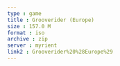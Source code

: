 ```yaml
---
type : game
title : Grooverider (Europe)
size : 157.0 M
format : iso
archive : zip
server : myrient
link2 : Grooverider%20%28Europe%29
---
```

